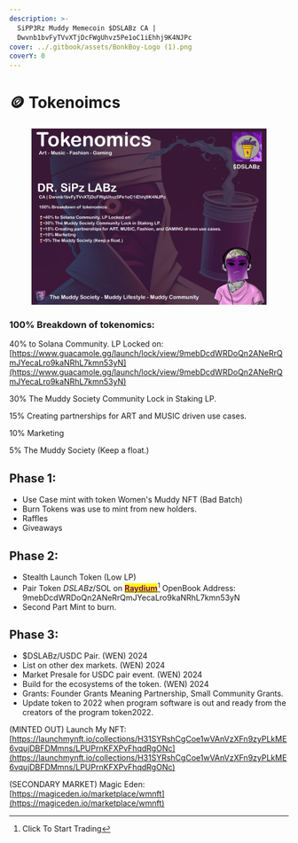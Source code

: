 ```yaml
---
description: >-
  SiPP3Rz Muddy Memecoin $DSLABz CA |
  Dwvnb1bvFyTVvXTjDcFWgUhvz5Pe1oC1iEhhj9K4NJPc
cover: ../.gitbook/assets/BonkBoy-Logo (1).png
coverY: 0
---
```


# 🪙 Tokenoimcs



<figure><img src="../.gitbook/assets/IMG_1944.png" alt=""><figcaption></figcaption></figure>

### 100% Breakdown of tokenomics:

40% to Solana Community. LP Locked on: [https://www.guacamole.gg/launch/lock/view/9mebDcdWRDoQn2ANeRrQmJYecaLro9kaNRhL7kmn53yN](https://www.guacamole.gg/launch/lock/view/9mebDcdWRDoQn2ANeRrQmJYecaLro9kaNRhL7kmn53yN)

30% The Muddy Society Community Lock in Staking LP.

15% Creating partnerships for ART and MUSIC driven use cases.

10% Marketing

5% The Muddy Society (Keep a float.)

## Phase 1:&#x20;

* Use Case mint with token Women's Muddy NFT (Bad Batch)&#x20;
* Burn Tokens was use to mint from new holders.
* Raffles
* Giveaways

## Phase 2:

* Stealth Launch Token (Low LP)&#x20;
* Pair Token $DSLABz/$SOL on [<mark style="color:purple;">**Raydium**</mark>](#user-content-fn-1)[^1] OpenBook Address: 9mebDcdWRDoQn2ANeRrQmJYecaLro9kaNRhL7kmn53yN
* Second Part Mint to burn.

## Phase 3:&#x20;

* $DSLABz/USDC Pair. (WEN) 2024
* List on other dex markets. (WEN) 2024
* Market Presale for USDC pair event. (WEN) 2024
* Build for the ecosystems of the token. (WEN) 2024
* Grants: Founder Grants Meaning Partnership, Small Community Grants.&#x20;
* Update token to 2022 when program software is out and ready from the creators of the program token2022.&#x20;

(MINTED OUT) Launch My NFT: [https://launchmynft.io/collections/H31SYRshCgCoe1wVAnVzXFn9zyPLkME6vqujDBFDMmns/LPUPrnKFXPvFhqdRgONc](https://launchmynft.io/collections/H31SYRshCgCoe1wVAnVzXFn9zyPLkME6vqujDBFDMmns/LPUPrnKFXPvFhqdRgONc)

(SECONDARY MARKET) Magic Eden: [https://magiceden.io/marketplace/wmnft](https://magiceden.io/marketplace/wmnft)











[^1]: Click To Start Trading


